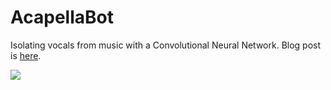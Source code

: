 # AcapellaBot
Isolating vocals from music with a Convolutional Neural Network.  Blog post is [here](http://www.madebyollin.com/posts/cnn_acapella_extraction/).

![](https://d2ppvlu71ri8gs.cloudfront.net/items/2w3t3x1A112i3Y330J2B/output2.gif)
